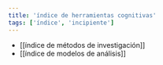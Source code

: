 ```yaml
---
title: 'índice de herramientas cognitivas'
tags: ['índice', 'incipiente']
---
```


- [[índice de métodos de investigación]]
- [[índice de modelos de análisis]]
